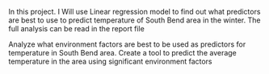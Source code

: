 In this project. I Will use Linear regression model to find out what predictors are best to use to predict temperature of South Bend area in the winter.
The full analysis can be read in the report file

Analyze what environment factors are best to be used as predictors for temperature in South Bend area.
Create a tool to predict the average temperature in the area using significant environment factors 
